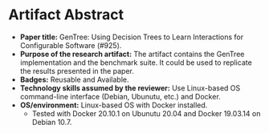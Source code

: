 # Artifact Abstract

- **Paper title:** GenTree: Using Decision Trees to Learn Interactions for Configurable Software (#925).
- **Purpose of the research artifact:** The artifact contains the GenTree implementation and the benchmark suite. It could be used to replicate the results presented in the paper.
- **Badges:** Reusable and Available.
- **Technology skills assumed by the reviewer:** Use Linux-based OS command-line interface (Debian, Ubunutu, etc.) and Docker.
- **OS/environment:** Linux-based OS with Docker installed.
  - Tested with Docker 20.10.1 on Ubunutu 20.04 and Docker 19.03.14 on Debian 10.7.
